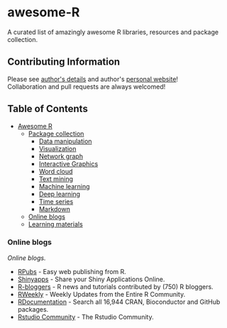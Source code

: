# awesome-R

A curated list of amazingly awesome R libraries, resources and package collection.  

## Contributing Information
Please see [author's details](https://github.com/Ronlee12355) and author's [personal website](www.ronleecww.cn)!   
Collaboration and pull requests are always welcomed!   

## Table of Contents
- [Awesome R](#awesome-R)
	- [Package collection]()
		- [Data manipulation]()
		- [Visualization]()
		- [Network graph]()
		- [Interactive Graphics]()
		- [Word cloud]()
		- [Text mining]()
		- [Machine learning]()
		- [Deep learning]()
		- [Time series]()
		- [Markdown]()
	- [Online blogs](#online-blogs)
	- [Learning materials](#learning-materials)
	

### Online blogs
*Online blogs.*

* [RPubs](http://www.rpubs.com) - Easy web publishing from R.
* [Shinyapps](https://www.shinyapps.io/) - Share your Shiny Applications Online.
* [R-bloggers](https://www.r-bloggers.com) - R news and tutorials contributed by (750) R bloggers.
* [RWeekly](https://rweekly.org) - Weekly Updates from the Entire R Community.
* [RDocumentation](https://www.rdocumentation.org) - Search all 16,944 CRAN, Bioconductor and GitHub packages.
* [Rstudio Community](https://community.rstudio.com) - The Rstudio Community.
